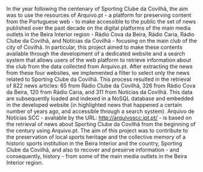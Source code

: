 In the year following the centenary of Sporting Clube da Covilhã, the aim was
to use the resources of Arquivo.pt - a platform for preserving content from the
Portuguese web - to make accessible to the public the set of news published
over the past decade on the digital platforms of the main media outlets in the
Beira Interior region - Rádio Cova da Beira, Rádio Caria, Rádio Clube da Covilhã, and Notícias da Covilhã - focusing on the main club of the city of Covilhã.
In particular, this project aimed to make these contents available through the
development of a dedicated website and a search system that allows users of
the web platform to retrieve information about the club from the data collected from Arquivo.pt. After extracting the news from these four websites, we
implemented a filter to select only the news related to Sporting Clube da Covilhã. This process resulted in the retrieval of 822 news articles: 65 from Rádio
Clube da Covilhã, 326 from Rádio Cova da Beira, 120 from Rádio Caria, and
311 from Notícias da Covilhã. This data are subsequently loaded and indexed
in a NoSQL database and embedded in the developed website (in highlighted
news that happened a certain number of years ago, and accessible through a
search system).
Arquivo de Notícias SCC - avaliable by the URL: http://arquivoscc.ipt.pt/ -
is based on the retrieval of news about Sporting Clube da Covilhã from the
beginning of the century using Arquivo.pt.
The aim of this project was to contribute to the preservation of local sports
heritage and the collective memory of a historic sports institution in the Beira
Interior and the country, Sporting Clube da Covilhã, and also to recover and
preserve information - and consequently, history - from some of the main media outlets in the Beira Interior region.
